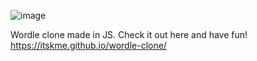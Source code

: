 ![image](https://github.com/user-attachments/assets/468d4921-392c-465a-b948-49a845cbcdc1)


Wordle clone made in JS. Check it out here and have fun! https://itskme.github.io/wordle-clone/
